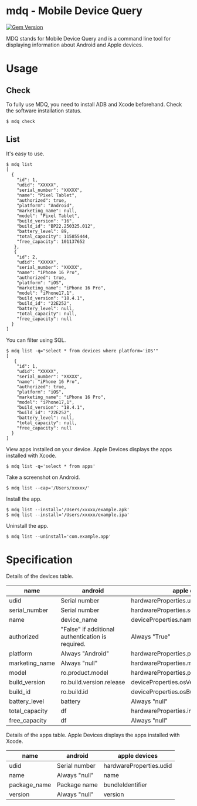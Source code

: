 

# mdq - Mobile Device Query

[![Gem Version](https://badge.fury.io/rb/mdq.svg)](https://badge.fury.io/rb/mdq)

MDQ stands for Mobile Device Query and is a command line tool for displaying information about Android and Apple devices.  

# Usage

## Check

To fully use MDQ, you need to install ADB and Xcode beforehand.
Check the software installation status.

```
$ mdq check
```

## List

It's easy to use.

```
$ mdq list
[
  {
    "id": 1,
    "udid": "XXXXX",
    "serial_number": "XXXXX",
    "name": "Pixel Tablet",
    "authorized": true,
    "platform": "Android",
    "marketing_name": null,
    "model": "Pixel Tablet",
    "build_version": "16",
    "build_id": "BP22.250325.012",
    "battery_level": 89,
    "total_capacity": 115855444,
    "free_capacity": 101137652
   },
   {
    "id": 2,
    "udid": "XXXXX",
    "serial_number": "XXXXX",
    "name": "iPhone 16 Pro",
    "authorized": true,
    "platform": "iOS",
    "marketing_name": "iPhone 16 Pro",
    "model": "iPhone17,1",
    "build_version": "18.4.1",
    "build_id": "22E252",
    "battery_level": null,
    "total_capacity": null,
    "free_capacity": null
  }
]
```

You can filter using SQL.

```
$ mdq list -q="select * from devices where platform='iOS'"
[
   {
    "id": 1,
    "udid": "XXXXX",
    "serial_number": "XXXXX",
    "name": "iPhone 16 Pro",
    "authorized": true,
    "platform": "iOS",
    "marketing_name": "iPhone 16 Pro",
    "model": "iPhone17,1",
    "build_version": "18.4.1",
    "build_id": "22E252",
    "battery_level": null,
    "total_capacity": null,
    "free_capacity": null
  }
]
```

View apps installed on your device.
Apple Devices displays the apps installed with Xcode.

```
$ mdq list -q='select * from apps'
```

Take a screenshot on Android.

```
$ mdq list --cap='/Users/xxxxx/'
```

Install the app.

```
$ mdq list --install='/Users/xxxxx/example.apk'
$ mdq list --install='/Users/xxxxx/example.ipa'
```

Uninstall the app.

```
$ mdq list --uninstall='com.example.app'
```



# Specification

Details of the devices table.

| name | android | apple devices |
| -- | -- | -- |
| udid | Serial number | hardwareProperties.udid |
| serial_number | Serial number | hardwareProperties.serialNumber |
| name | device_name | deviceProperties.name | 
| authorized | "False" if additional authentication is required. | Always "True" |
| platform | Always "Android" | hardwareProperties.platform |
| marketing_name | Always "null" | hardwareProperties.marketingName |
| model | ro.product.model | hardwareProperties.productType |
| build_version | ro.build.version.release | deviceProperties.osVersionNumber |
| build_id | ro.build.id | deviceProperties.osBuildUpdate | 
| battery_level | battery | Always "null" |
| total_capacity | df | hardwareProperties.internalStorageCapacity |
| free_capacity | df | Always "null" |


Details of the apps table.
Apple Devices displays the apps installed with Xcode.

| name | android | apple devices |
| -- | -- | -- |
| udid | Serial number | hardwareProperties.udid |
| name | Always "null" | name |
| package_name | Package name | bundleIdentifier |
| version | Always "null" | version |